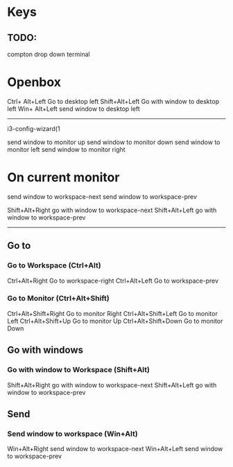 # Keys


## TODO:
compton
drop down terminal



# Openbox


Ctrl+ Alt+Left	Go to desktop left
Shift+Alt+Left	Go with window to desktop left
Win+  Alt+Left	send window to desktop left

---------

i3-config-wizard(1



send window to monitor up
send window to monitor down
send window to monitor left
send window to monitor right



# On current monitor
send window to workspace-next
send window to workspace-prev

Shift+Alt+Right		go with window to workspace-next
Shift+Alt+Left		go with window to workspace-prev

----------------------------------------------------------------------


## Go to

### Go to Workspace (Ctrl+Alt)
Ctrl+Alt+Right			Go to workspace-right
Ctrl+Alt+Left			Go to workspace-prev

### Go to Monitor (Ctrl+Alt+Shift)
Ctrl+Alt+Shift+Right	Go to monitor Right
Ctrl+Alt+Shift+Left		Go to monitor Left
Ctrl+Alt+Shift+Up		Go to monitor Up
Ctrl+Alt+Shift+Down		Go to monitor Down


## Go with windows

### Go with window to Workspace (Shift+Alt)
Shift+Alt+Right			go with window to workspace-next
Shift+Alt+Left			go with window to workspace-prev


## Send

### Send window to workspace (Win+Alt)

Win+Alt+Right			send window to workspace-next
Win+Alt+Left			send window to workspace-prev


